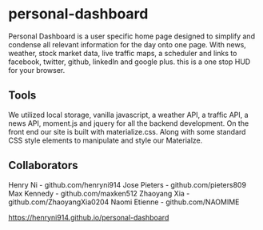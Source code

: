 # personal-dashboard

Personal Dashboard is a user specific home page designed to simplify and condense all relevant information for the day onto one page. With news, weather, stock market data, live traffic maps, a scheduler and links to facebook, twitter, github, linkedIn and google plus. this is a one stop HUD for your browser.

## Tools

We utilized local storage, vanilla javascript, a weather API, a traffic API, a news API, moment.js and jquery for all the backend development. On the front end our site is built with materialize.css. Along with some standard CSS style elements to manipulate and style our Materialze.

## Collaborators 

Henry Ni - github.com/henryni914
Jose Pieters - github.com/pieters809
Max Kennedy - github.com/maxken512
Zhaoyang Xia - github.com/ZhaoyangXia0204
Naomi Etienne - github.com/NAOMIME


https://henryni914.github.io/personal-dashboard
